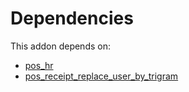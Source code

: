 # Dependencies

This addon depends on:

- [pos_hr](../../../../../oca-ocb-pos/odoo-bringout-oca-ocb-pos_hr)
- [pos_receipt_replace_user_by_trigram](../../../../odoo-bringout-oca-pos-pos_receipt_replace_user_by_trigram)

